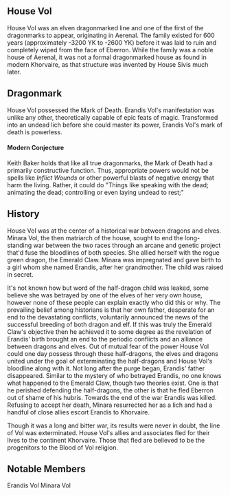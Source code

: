 ## House Vol
House Vol was an elven dragonmarked line and one of the first of the dragonmarks to appear, originating in Aerenal. The family existed for 600 years (approximately -3200 YK to -2600 YK) before it was laid to ruin and completely wiped from the face of Eberron. While the family was a noble house of Aerenal, it was not a formal dragonmarked house as found in modern Khorvaire, as that structure was invented by House Sivis much later.

## Dragonmark
House Vol possessed the Mark of Death. Erandis Vol's manifestation was unlike any other, theoretically capable of epic feats of magic. Transformed into an undead lich before she could master its power, Erandis Vol's mark of death is powerless.

#### Modern Conjecture
Keith Baker holds that like all true dragonmarks, the Mark of Death had a primarily constructive function. Thus, appropriate powers would not be spells like *Inflict Wounds* or other powerful blasts of negative energy that harm the living. Rather, it could do "Things like speaking with the dead; animating the dead; controlling or even laying undead to rest;"

## History
House Vol was at the center of a historical war between dragons and elves. Minara Vol, the then matriarch of the house, sought to end the long-standing war between the two races through an arcane and genetic project that'd fuse the bloodlines of both species. She allied herself with the rogue green dragon, the Emerald Claw. Minara was impregnated and gave birth to a girl whom she named Erandis, after her grandmother. The child was raised in secret.

It's not known how but word of the half-dragon child was leaked, some believe she was betrayed by one of the elves of her very own house, however none of these people can explain exactly who did this or why. The prevailing belief among historians is that her own father, desperate for an end to the devastating conflicts, voluntarily announced the news of the successful breeding of both dragon and elf. If this was truly the Emerald Claw's objective then he achieved it to some degree as the revelation of Erandis' birth brought an end to the periodic conflicts and an alliance between dragons and elves. Out of mutual fear of the power House Vol could one day possess through these half-dragons, the elves and dragons united under the goal of exterminating the half-dragons and House Vol's bloodline along with it. Not long after the purge began, Erandis' father disappeared. Similar to the mystery of who betrayed Erandis, no one knows what happened to the Emerald Claw, though two theories exist. One is that he perished defending the half-dragons, the other is that he fled Eberron out of shame of his hubris. Towards the end of the war Erandis was killed. Refusing to accept her death, Minara resurrected her as a lich and had a handful of close allies escort Erandis to Khorvaire.

Though it was a long and bitter war, its results were never in doubt, the line of Vol was exterminated. House Vol's allies and associates fled for their lives to the continent Khorvaire. Those that fled are believed to be the progenitors to the Blood of Vol religion.

## Notable Members
Erandis Vol
Minara Vol

